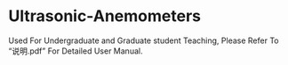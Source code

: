 # Ultrasonic-Anemometers
Used For Undergraduate and Graduate student Teaching, Please Refer To “说明.pdf” For Detailed User Manual.
